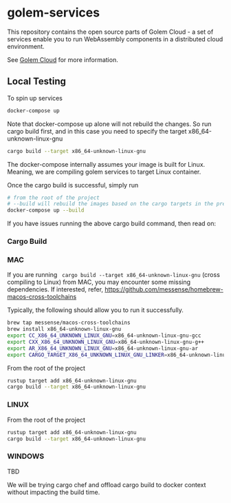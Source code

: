# golem-services

This repository contains the open source parts of Golem Cloud - a set of services enable you to run WebAssembly components in a distributed cloud environment.

See [Golem Cloud](https://golem.cloud) for more information.

## Local Testing

To spin up services

```bash
docker-compose up
```

Note that docker-compose up alone will not rebuild the changes.
So run cargo build first, and in this case you need to specify
the target x86_64-unknown-linux-gnu

```bash
cargo build --target x86_64-unknown-linux-gnu
```

The docker-compose internally assumes your image is built for Linux.
Meaning, we are compiling golem services to target Linux container.

Once the cargo build is successful, simply run

```bash
# from the root of the project
# --build will rebuild the images based on the cargo targets in the previous step
docker-compose up --build
```

If you have issues running the above cargo build command, then read on:

### Cargo Build 

### MAC
If you are running ` cargo build --target x86_64-unknown-linux-gnu` (cross compiling to Linux) from MAC, you may encounter
some missing dependencies. If interested, refer, https://github.com/messense/homebrew-macos-cross-toolchains

Typically, the following should allow you to run it successfully.

```bash
brew tap messense/macos-cross-toolchains
brew install x86_64-unknown-linux-gnu
export CC_X86_64_UNKNOWN_LINUX_GNU=x86_64-unknown-linux-gnu-gcc
export CXX_X86_64_UNKNOWN_LINUX_GNU=x86_64-unknown-linux-gnu-g++
export AR_X86_64_UNKNOWN_LINUX_GNU=x86_64-unknown-linux-gnu-ar
export CARGO_TARGET_X86_64_UNKNOWN_LINUX_GNU_LINKER=x86_64-unknown-linux-gnu-gcc
```

From the root of the project

```bash
rustup target add x86_64-unknown-linux-gnu
cargo build --target x86_64-unknown-linux-gnu
```

### LINUX

From the root of the project

```bash
rustup target add x86_64-unknown-linux-gnu
cargo build --target x86_64-unknown-linux-gnu
```

### WINDOWS
TBD

We will be trying cargo chef and offload cargo build to docker context without impacting the build time.

